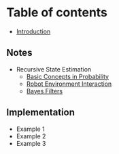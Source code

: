 # Table of contents

* [Introduction](README.md)

## Notes

* Recursive State Estimation
    * [Basic Concepts in Probability](./recursive_state_estimation/01_basic_concepts_in_probability.md)
    * [Robot Environment Interaction](./recursive_state_estimation/02_robot_environment_interaction.md)
    * [Bayes Filters](./recursive_state_estimation/03_bayes_filters.md)

## Implementation

* Example 1
* Example 2
* Example 3
